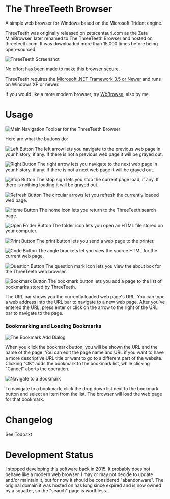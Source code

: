 # The ThreeTeeth Browser

A simple web browser for Windows based on the Microsoft Trident engine. 

ThreeTeeth was originally released on zetacentauri.com as the Zeta MiniBrowser, 
later renamed to The ThreeTeeth Browser and hosted on threeteeth.com. It was 
downloaded more than 15,000 times before being open-sourced.

![ThreeTeeth Screenshot](https://github.com/Xangis/ThreeTeeth/blob/master/Images/ThreeTeeth_1.3_Screenshot1.png)

No effort has been made to make this browser secure.

ThreeTeeth requires the [Microsoft .NET Framework 3.5 or Newer](http://www.microsoft.com/downloads/en/details.aspx?familyid=333325fd-ae52-4e35-b531-508d977d32a6&displaylang=en) and runs on Windows XP or newer.

If you would like a more modern browser, try [WbBrowse](https://github.com/xangis/wbbrowse), also by me.

# Usage

![Main Navigation Toolbar for the ThreeTeeth Browser](https://github.com/Xangis/ThreeTeeth/blob/master/Images/ThreeTeeth_1.3_Screenshot7.png)

Here are what the buttons do: 

![Left Button](https://github.com/Xangis/ThreeTeeth/blob/master/MiniBrowser/Resources/left.bmp) The left arrow lets you navigate to the previous web page in your history, if any.  If there is not a previous web page it will be grayed out.

![Right Button](https://github.com/Xangis/ThreeTeeth/blob/master/MiniBrowser/Resources/right.bmp) The right arrow lets you navigate to the next web page in your history, if any.  If there is not a next web page it will be grayed out.

![Stop Button](https://github.com/Xangis/ThreeTeeth/blob/master/MiniBrowser/Resources/stop.bmp) The stop sign lets you stop the current page load, if any.  If there is nothing loading it will be grayed out.

![Refresh Button](https://github.com/Xangis/ThreeTeeth/blob/master/MiniBrowser/Resources/refresh.bmp) The circular arrows let you refresh the currently loaded web page.

![Home Button](https://github.com/Xangis/ThreeTeeth/blob/master/MiniBrowser/Resources/home.bmp) The home icon lets you return to the ThreeTeeth search page.

![Open Folder Button](https://github.com/Xangis/ThreeTeeth/blob/master/MiniBrowser/Resources/openfolder_orange.bmp) The folder icon lets you open an HTML file stored on your computer.

![Print Button](https://github.com/Xangis/ThreeTeeth/blob/master/MiniBrowser/Resources/icon_print.bmp) The print button lets you send a web page to the printer.

![Code Button](https://github.com/Xangis/ThreeTeeth/blob/master/MiniBrowser/Resources/code.bmp) The angle brackets let you view the source HTML for the current web page.

![Question Button](https://github.com/Xangis/ThreeTeeth/blob/master/MiniBrowser/Resources/question2.bmp) The question mark icon lets you view the about box for the ThreeTeeth web browser.

![Bookmark Button](https://github.com/Xangis/ThreeTeeth/blob/master/MiniBrowser/Resources/bookmark.bmp) The bookmark button lets you add a page to the list of bookmarks stored by ThreeTeeth.

The URL bar shows you the currently loaded web page's URL.  You can type a web address into the URL bar to navigate to a new web page.  After you've entered the URL, press enter or click on the arrow to the right of the URL bar to navigate to the page.

### Bookmarking and Loading Bookmarks

![The Bookmark Add Dialog](https://github.com/Xangis/ThreeTeeth/blob/master/Images/ThreeTeeth_1.3_Screenshot5.png)

When you click the bookmark button, you will be shown the URL and the name of the page.  You can edit the page name and URL if you want to have a more descriptive URL title or want to go to a different part of the website.  Clicking "OK" adds the bookmark to the bookmark list, while clicking "Cancel" aborts the operation.

![Navigate to a Bookmark](https://github.com/Xangis/ThreeTeeth/blob/master/Images/ThreeTeeth_1.3_Screenshot6.png)

To navigate to a bookmark, click the drop down list next to the bookmark button and select an item from the list.  The browser will load the web page for that bookmark.

# Changelog

See Todo.txt

# Development Status

I stopped developing this software back in 2015. It probably does not behave like
a modern web browser. I may or may not decide to update and/or maintain it, but
for now it should be considered "abandonware". The original domain it was
hosted on has long since expired and is now owned by a squatter, so the
"search" page is worthless.
